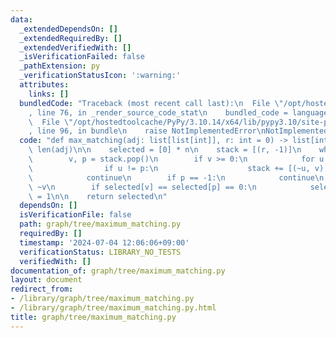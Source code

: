 ```yaml
---
data:
  _extendedDependsOn: []
  _extendedRequiredBy: []
  _extendedVerifiedWith: []
  _isVerificationFailed: false
  _pathExtension: py
  _verificationStatusIcon: ':warning:'
  attributes:
    links: []
  bundledCode: "Traceback (most recent call last):\n  File \"/opt/hostedtoolcache/PyPy/3.10.14/x64/lib/pypy3.10/site-packages/onlinejudge_verify/documentation/build.py\"\
    , line 76, in _render_source_code_stat\n    bundled_code = language.bundle(\n\
    \  File \"/opt/hostedtoolcache/PyPy/3.10.14/x64/lib/pypy3.10/site-packages/onlinejudge_verify/languages/python.py\"\
    , line 96, in bundle\n    raise NotImplementedError\nNotImplementedError\n"
  code: "def max_matching(adj: list[list[int]], r: int = 0) -> list[int]:\n    n =\
    \ len(adj)\n\n    selected = [0] * n\n    stack = [(r, -1)]\n    while stack:\n\
    \        v, p = stack.pop()\n        if v >= 0:\n            for u in adj[v]:\n\
    \                if u != p:\n                    stack += [(~u, v), (u, v)]\n\
    \            continue\n        if p == -1:\n            continue\n        v =\
    \ ~v\n        if selected[v] == selected[p] == 0:\n            selected[v] = selected[p]\
    \ = 1\n\n    return selected\n"
  dependsOn: []
  isVerificationFile: false
  path: graph/tree/maximum_matching.py
  requiredBy: []
  timestamp: '2024-07-04 12:06:06+09:00'
  verificationStatus: LIBRARY_NO_TESTS
  verifiedWith: []
documentation_of: graph/tree/maximum_matching.py
layout: document
redirect_from:
- /library/graph/tree/maximum_matching.py
- /library/graph/tree/maximum_matching.py.html
title: graph/tree/maximum_matching.py
---
```

